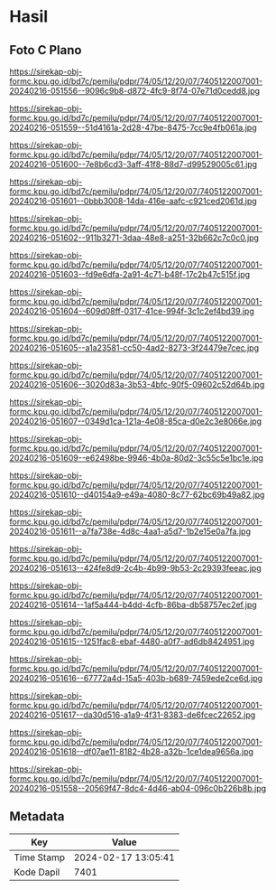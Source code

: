 # Hasil

## Foto C Plano

https://sirekap-obj-formc.kpu.go.id/bd7c/pemilu/pdpr/74/05/12/20/07/7405122007001-20240216-051556--9096c9b8-d872-4fc9-8f74-07e71d0cedd8.jpg

https://sirekap-obj-formc.kpu.go.id/bd7c/pemilu/pdpr/74/05/12/20/07/7405122007001-20240216-051559--51d4161a-2d28-47be-8475-7cc9e4fb061a.jpg

https://sirekap-obj-formc.kpu.go.id/bd7c/pemilu/pdpr/74/05/12/20/07/7405122007001-20240216-051600--7e8b6cd3-3aff-41f8-88d7-d99529005c61.jpg

https://sirekap-obj-formc.kpu.go.id/bd7c/pemilu/pdpr/74/05/12/20/07/7405122007001-20240216-051601--0bbb3008-14da-416e-aafc-c921ced2061d.jpg

https://sirekap-obj-formc.kpu.go.id/bd7c/pemilu/pdpr/74/05/12/20/07/7405122007001-20240216-051602--911b3271-3daa-48e8-a251-32b662c7c0c0.jpg

https://sirekap-obj-formc.kpu.go.id/bd7c/pemilu/pdpr/74/05/12/20/07/7405122007001-20240216-051603--fd9e6dfa-2a91-4c71-b48f-17c2b47c515f.jpg

https://sirekap-obj-formc.kpu.go.id/bd7c/pemilu/pdpr/74/05/12/20/07/7405122007001-20240216-051604--609d08ff-0317-41ce-994f-3c1c2ef4bd39.jpg

https://sirekap-obj-formc.kpu.go.id/bd7c/pemilu/pdpr/74/05/12/20/07/7405122007001-20240216-051605--a1a23581-cc50-4ad2-8273-3f24479e7cec.jpg

https://sirekap-obj-formc.kpu.go.id/bd7c/pemilu/pdpr/74/05/12/20/07/7405122007001-20240216-051606--3020d83a-3b53-4bfc-90f5-09602c52d64b.jpg

https://sirekap-obj-formc.kpu.go.id/bd7c/pemilu/pdpr/74/05/12/20/07/7405122007001-20240216-051607--0349d1ca-121a-4e08-85ca-d0e2c3e8066e.jpg

https://sirekap-obj-formc.kpu.go.id/bd7c/pemilu/pdpr/74/05/12/20/07/7405122007001-20240216-051609--e62498be-9946-4b0a-80d2-3c55c5e1bc1e.jpg

https://sirekap-obj-formc.kpu.go.id/bd7c/pemilu/pdpr/74/05/12/20/07/7405122007001-20240216-051610--d40154a9-e49a-4080-8c77-62bc69b49a82.jpg

https://sirekap-obj-formc.kpu.go.id/bd7c/pemilu/pdpr/74/05/12/20/07/7405122007001-20240216-051611--a7fa738e-4d8c-4aa1-a5d7-1b2e15e0a7fa.jpg

https://sirekap-obj-formc.kpu.go.id/bd7c/pemilu/pdpr/74/05/12/20/07/7405122007001-20240216-051613--424fe8d9-2c4b-4b99-9b53-2c29393feeac.jpg

https://sirekap-obj-formc.kpu.go.id/bd7c/pemilu/pdpr/74/05/12/20/07/7405122007001-20240216-051614--1af5a444-b4dd-4cfb-86ba-db58757ec2ef.jpg

https://sirekap-obj-formc.kpu.go.id/bd7c/pemilu/pdpr/74/05/12/20/07/7405122007001-20240216-051615--1251fac8-ebaf-4480-a0f7-ad6db8424951.jpg

https://sirekap-obj-formc.kpu.go.id/bd7c/pemilu/pdpr/74/05/12/20/07/7405122007001-20240216-051616--67772a4d-15a5-403b-b689-7459ede2ce6d.jpg

https://sirekap-obj-formc.kpu.go.id/bd7c/pemilu/pdpr/74/05/12/20/07/7405122007001-20240216-051617--da30d516-a1a9-4f31-8383-de6fcec22652.jpg

https://sirekap-obj-formc.kpu.go.id/bd7c/pemilu/pdpr/74/05/12/20/07/7405122007001-20240216-051618--df07ae11-8182-4b28-a32b-1ce1dea9656a.jpg

https://sirekap-obj-formc.kpu.go.id/bd7c/pemilu/pdpr/74/05/12/20/07/7405122007001-20240216-051558--20569f47-8dc4-4d46-ab04-096c0b226b8b.jpg


## Metadata

| Key        | Value               |
| ---------- | ------------------- |
| Time Stamp | 2024-02-17 13:05:41 |
| Kode Dapil | 7401                |



